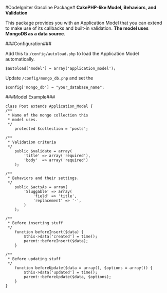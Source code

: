 #CodeIgniter Gasoline Package#
__CakePHP-like Model, Behaviors, and Validation__

This package provides you with an Application Model that you can extend to make
use of its callbacks and built-in validation. **The model uses MongoDB as a data
source**.

###Configuration###

Add this to `/config/autoload.php` to load the Application Model automatically.

	$autoload['model'] = array('application_model');
	
Update `/config/mongo_db.php` and set the

	$config['mongo_db'] = "your_database_name";

###Model Example###
	
	class Post extends Application_Model {
	/**
	 * Name of the mongo collection this
	 * model uses.
	 */
		protected $collection = 'posts';

	/**
	 * Validation criteria
	 */
		public $validate = array(
			'title' => array('required'),
			'body'  => array('required')
		);

	/**
	 * Behaviors and their settings.
	 */	
		public $actsAs = array(
			'Sluggable' => array(
				'field' => 'title',
				'replacement' => '-',
			)
		);

	/**
	 * Before inserting stuff
	 */
		function beforeInsert($data) {
			$this->data['created'] = time();
			parent::beforeInsert($data);
		}

	/**
	 * Before updating stuff
	 */	
		function beforeUpdate($data = array(), $options = array()) {
			$this->data['updated'] = time();
			parent::beforeUpdate($data, $options);
		}
	}
